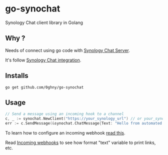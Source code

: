 # go-synochat

Synology Chat client library in Golang

## Why ?

Needs of connect using go code with [Synology Chat Server](https://www.synology.com/es-es/dsm/feature/chat).

It's follow [Synology Chat integration](https://kb.synology.com/en-in/DSM/help/Chat/chat_integration?version=7).

## Installs

```shell
go get github.com/0ghny/go-synochat
```

## Usage

```go
// Send a message using an incoming hook to a channel
c, _ := synochat.NewClient("https://your_synology_url") // or your_synology_url:port
err := c.SendMessage(&synochat.ChatMessage{Text: "Hello from automated test"}, "your incoming webhook token")
```

To learn how to configure an incoming webhook [read this](https://kb.synology.com/en-in/DSM/tutorial/How_to_configure_webhooks_and_slash_commands_in_Chat_Integration#x_anchor_id5).

Read [Incoming webhooks](https://kb.synology.com/en-in/DSM/help/Chat/chat_integration?version=7) to see how format "text" variable to print links, etc.

